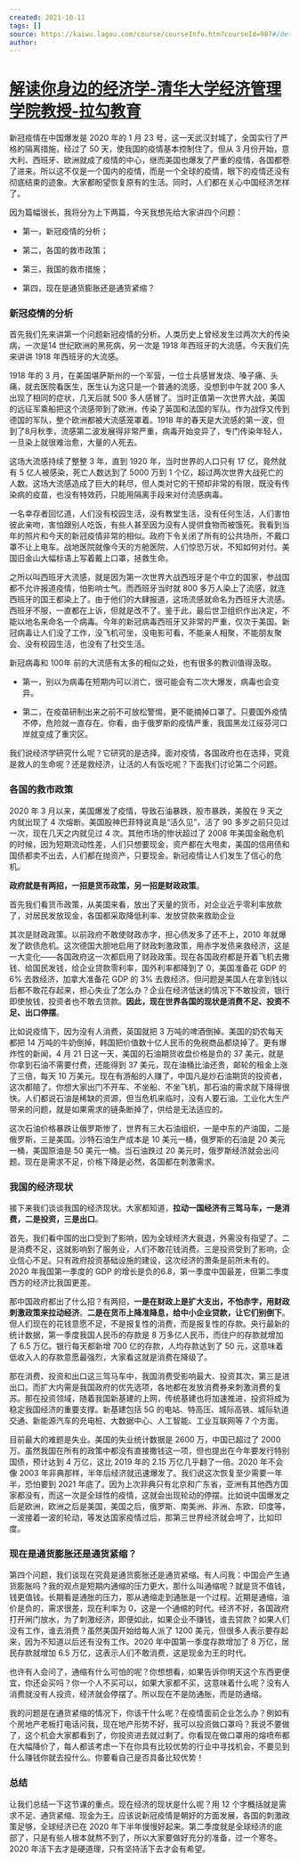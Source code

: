 ```yaml
---
created: 2021-10-11
tags: []
source: https://kaiwu.lagou.com/course/courseInfo.htm?courseId=987#/detail/pc?id=7794
author: 
---
```


# [解读你身边的经济学-清华大学经济管理学院教授-拉勾教育](https://kaiwu.lagou.com/course/courseInfo.htm?courseId=987#/detail/pc?id=7794)


新冠疫情在中国爆发是 2020 年的 1 月 23 号，这一天武汉封城了，全国实行了严格的隔离措施，经过了 50 天，使我国的疫情基本控制住了。但从 3 月份开始，意大利、西班牙、欧洲就成了疫情的中心，继而美国也爆发了严重的疫情，各国都卷了进来。所以这不仅是一个国内的疫情，而是一个全球的疫情，眼下的疫情还没有彻底结束的迹象。大家都盼望恢复原有的生活。同时，人们都在关心中国经济怎样了。

因为篇幅很长，我将分为上下两篇，今天我想先给大家讲四个问题：

-   第一，新冠疫情的分析；
    
-   第二，各国的救市政策；
    
-   第三，我国的救市措施；
    
-   第四，现在是通货膨胀还是通货紧缩？
    

### 新冠疫情的分析

首先我们先来讲第一个问题新冠疫情的分析。人类历史上曾经发生过两次大的传染病，一次是14 世纪欧洲的黑死病，另一次是 1918 年西班牙的大流感。今天我们先来讲讲 1918 年西班牙的大流感。

1918 年的 3 月，在美国堪萨斯州的一个军营，一位士兵感冒发烧、嗓子痛、头痛，就去医院看医生，医生认为这只是一个普通的流感，没想到中午就 200 多人出现了相同的症状，几天后就 500 多人感冒了。当时正值第一次世界大战，美国的远征军乘船把这个流感带到了欧洲，传染了英国和法国的军队。作为战俘又传到德国的军队，整个欧洲都被大流感笼罩着。1918 年的春天是大流感的第一波，但到了8月秋季，流感第二波发展得非常严重，病毒开始变异了，专门传染年轻人，一旦染上就很难治愈，大量的人死去。

这场大流感持续了整整 3 年，直到 1920 年，当时世界的人口只有 17 亿，竟然就有 5 亿人被感染，死亡人数达到了 5000 万到 1 个亿，超过两次世界大战死亡的人数。这场大流感造成了巨大的耗尽，但人类对它的干预却非常的有限，既没有传染病的疫苗，也没有特效药，只能用隔离手段来对付流感病毒。

一名幸存者回忆道，人们没有校园生活，没有教堂生活，没有任何生活，人们害怕彼此亲吻，害怕跟别人吃饭，有些人甚至因为没有人提供食物而被饿死。我看到当年的照片和今天的新冠疫情非常的相似。政府下令关闭了所有的公共场所，不戴口罩不让上电车。战地医院就像今天的方舱医院，人们惊恐万状，不知如何对付。美国旧金山大幅标语上写着戴上口罩，拯救生命。

之所以叫西班牙大流感，就是因为第一次世界大战西班牙是个中立的国家，参战国都不允许报道疫情，怕影响士气。而西班牙当时就 800 多万人染上了流感，就连西班牙的国王都染上了。由于他们的大肆报道，这场流感就命名为西班牙大流感。西班牙不服，一直都在上诉，但就是改不了。鉴于此，最后世卫组织作出决定，不能以地名来命名一个病毒。今年的新冠病毒西班牙又非常的严重，仅次于美国。新冠病毒让人们没了工作，没飞机可坐，没电影可看，不能亲人相聚，不能朋友聚会、没有校园生活，也没有了社交生活。

新冠病毒和 100年 前的大流感有太多的相似之处，也有很多的教训值得汲取。

-   第一，别以为病毒在短期内可以消亡，很可能会有二次大爆发，病毒也会变异。
    
-   第二，在疫苗研制出来之前不可放松警惕，更不能摘掉口罩了。只要国外疫情不停，危险就一直存在。你看，由于俄罗斯的疫情严重，我国黑龙江绥芬河口岸就变成了重灾区。
    

我们说经济学研究什么呢？它研究的是选择。面对疫情，各国政府也在选择，究竟是救人的生命呢？还是救经济，让活的人有饭吃呢？下面我们讨论第二个问题。

### 各国的救市政策

2020 年 3 月以来，美国爆发了疫情，导致石油暴跌，股市暴跌，美股在 9 天之内就出现了 4 次熔断。美国股神巴菲特说真是“活久见”，活了 90 多岁之前只见过一次，现在几天之内就见过 4 次。其他市场的惨状超过了 2008 年美国金融危机的时候，因为短期流动性差，人们只想要现金，资产都在大甩卖，美国的信用债和国债都卖不出去，人们都在抛资产，只要现金。新冠疫情让人们发生了信心的危机。

**政府就是有两招，一招是货币政策，另一招是财政政策**。

首先我们看货币政策，从美国来看，放出了天量的货币，对企业近乎零利率放款了，对居民发放现金，各国都采取降低利率、发放贷款来救助企业

其次是财政政策。以前政府不敢使财政赤字，担心债发多了还不上，2010 年就爆发了欧债危机。这次德国大胆地启用了财政刺激政策，用赤字发债来救经济，这是一大变化——各国政府这一次都启用了财政政策。现在各国政府都是开着飞机去撒钱、给国民发钱，给企业贷款零利率，国外利率都降到了 0，美国准备花 GDP 的 6% 去救经济，加拿大准备花 GDP 的 3% 去救经济。但问题是美国人在拿到钱以后都不敢花存起来，担心失业了怎么办？企业在经济低迷的情况下不敢投资，银行即使放钱，投资者也不敢去贷款。**因此，现在世界各国的现状是消费不足、投资不足、出口停摆**。

比如说疫情下，因为没有人消费，英国就把 3 万吨的啤酒倒掉。美国的奶农每天都把 14 万吨的牛奶倒掉，韩国把价值数十亿人民币的免税商品都烧掉了。更有爆炸性的新闻，4 月 21 日这一天，美国的石油期货收盘价格是负的 37 美元，就是你拿到石油不需要付费，还能得到 37 美元，现在油桶比油还贵，邮轮的租金上涨了三倍，每天 10 万美元。现在有游船的人赚了，中国凡是炒石油期货的投资者，这次都赔了。你想大家出门不开车、不坐船、不坐飞机，那石油的需求就下降得很快。人们都说石油是稀缺的资源，但当危机来临时，没有人要石油。工业化大生产带来的问题，就是如果需求的链条断掉了，供给是无法适应的。

这次石油价格暴跌让俄罗斯惨了，世界有三大石油组织，一是中东的产油国，二是俄罗斯，三是美国。沙特石油生产成本是 10 美元一桶，俄罗斯的石油是 20 美元一桶，美国原油是 50 美元一桶。当石油跌过 20 美元时，俄罗斯经济就会出问题。现在是需求不足，价格下降是必然，各国都在刺激需求。

### 我国的经济现状

接下来我们谈谈我国的经济现状。大家都知道，**拉动一国经济有三驾马车，一是消费，二是投资，三是出口**。

首先，我们看中国的出口受到了影响，因为全球经济大衰退，外需没有指望了。二是消费不足，这就影响到了服务业，人们不敢花钱消费。三是投资受到了影响，企业信心不足。只有政府投资基础设施的建设，这次经济的萧条是前所未有的。2020 年我国第一季度的 GDP 的增长是负的6.8，第一季度中国最差，但第二季度西方的经济比我国更差。

那中国政府都出了什么招？有两招，**一是在财政上是扩大支出，不怕赤字，用财政刺激政策来拉动经济**。**二是在货币上降准降息，给中小企业贷款，让它们别倒下**。但人们现在的花钱意愿不足，不是报复性的消费，而是报复性的存款。央行最新的统计数据，第一季度我国人民币的存款是 8 万多亿人民币，而住户的存款就增加了 6.5 万亿。银行每天都新增 700 亿的存款，人均存款达到了 50 元，这意味着低收入人的存款意愿最强烈，大家看这就是消费在降级了。

那在消费、投资和出口这三驾马车中，我国消费受影响最大、投资其次，第三是进出口。而扩大内需是我国政府的优先选项，各地都在发放消费券来刺激消费的复苏。那在投资领域，随着我国新基建的上网，传统基建也将加速推进，投资将成为稳定我国经济的重要支撑。新基建包括 5G 的电站、特高压、城际高铁、城际轨道交通、新能源汽车的充电桩、大数据中心、人工智能、工业互联网等 7 个方面。

目前最大的难题是失业。美国的失业统计数据是 2600 万，中国已超过了 2000 万。虽然我国在所有的政策中都没有直接撒钱这一项，但也提出在今年要发行特别国债，预计达到 4 万亿，这比 2019 年的 2.15 万亿几乎翻了一倍。2020 年不会像 2003 年非典那样，半年后经济就迅速爆发了。我们说这次恢复至少需要一年半，恐怕要到 2021 年底了。因为上次非典只有北京和广东省，亚洲有其他西方国家都没有，而这一次是全球性的疫情，这就会出现轮动的停摆。比如说中国爆发之后是欧洲，欧洲之后是美国，美国之后，俄罗斯、南美洲、非洲、东欧、印度等，一波接着一波的轮动，等发达国家疫情过后，那第三世界经济就会垮了，比如印度。

### 现在是通货膨胀还是通货紧缩？

第四个问题，我们谈现在究竟是通货膨胀还是通货紧缩。有人问我：中国会产生通货膨胀吗？我的观点是短期内通缩的压力更大，那什么叫通缩呢？就是货不值钱，钱更值钱。长期看是通胀的压力，那从通缩走到通胀是一个过程。近期是通缩，油价是负的，需求很差，现在利率为 0，这是一个通缩的时代。经济不好，各国政府打开闸门放水，为了刺激经济，即便如此，如果企业不赚钱，谁去贷款？如果人们没有工作，谁去消费？虽然美国开始给每人派了 1200 美元，但很多人表示要存起来，因为不知道以后还有没有工作。2020 年中国第一季度存款增加了 8 万亿，居民存款就增加 6.5 万亿，这表示人们不敢消费，这是现金为王的时代。

也许有人会问了，通缩有什么可怕的呢？你想想看，如果告诉你明天这个东西更便宜，你还会买吗？你一个人不买可以，如果大家都不买，这意味着什么呢？没有人消费就没有人投资，经济就会停摆了。所以现在不是防通胀，而是防通缩。

我的问题是在通货紧缩的情况下，你该干什么呢？在疫情面前企业怎么办？例如有个房地产老板打电话问我，现在地产形势不好，我可以投资做口罩吗？我说不要做了，这个机会大家都看到了，你投资进去就过剩了。你看现在做口罩用的熔喷布都在大幅降价了，每人都该考虑一下在你具有比较优势的行业中寻找机会，不要见到什么赚钱你就去投什么。你要看自己是否具备比较优势！

### 总结

让我们总结一下这节课的重点。现在经济的现状是什么呢？用 12 个字概括就是需求不足、通货紧缩、现金为王。应该说新冠疫情是朝好的方面发展，各国的刺激政策足够，全球经济已在 2020 年下半年慢慢好起来。第二季度就是全球经济的底部了，只是有些人根本就熬不到了，所以大家要做好充分的准备，过一个寒冬。2020 年活下去才是硬道理，只有坚持活下去才会有希望。
